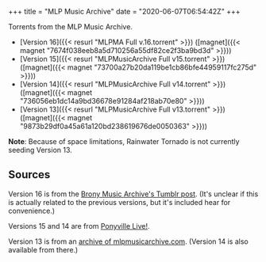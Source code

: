 +++
title = "MLP Music Archive"
date = "2020-06-07T06:54:42Z"
+++

Torrents from the MLP Music Archive.

* [Version 16]({{< resurl "MLPMA Full v.16.torrent" >}}) ([magnet]({{< magnet "7674f038eeb8a5d710256a55df82ce2f3ba9bd3d" >}}))
* [Version 15]({{< resurl "MLPMusicArchive Full v15.torrent" >}}) ([magnet]({{< magnet "73700a27b20da119be1cb86bfe44959117fc275d" >}}))
* [Version 14]({{< resurl "MLPMusicArchive Full v14.torrent" >}}) ([magnet]({{< magnet "736056eb1dc14a9bd36678e91284af218ab70e80" >}}))
* [Version 13]({{< resurl "MLPMusicArchive Full v13.torrent" >}}) ([magnet]({{< magnet "9873b29df0a45a61a120bd238619676de0050363" >}}))

**Note**: Because of space limitations, Rainwater Tornado is not currently seeding Version 13.

## Sources

Version 16 is from the [Brony Music Archive's Tumblr post](https://bronymusicarchive.tumblr.com/post/111424776817/brony-music-archive-deleted-music-collection). (It's unclear if this is actually related to the previous versions, but it's included hear for convenience.)

Versions 15 and 14 are from [Ponyville Live!](https://ponyvillelive.com/mlpma/).

Version 13 is from an [archive of mlpmusicarchive.com](https://web.archive.org/web/20130330071328/http://mlpmusicarchive.com/the-archive). (Version 14 is also available from there.)